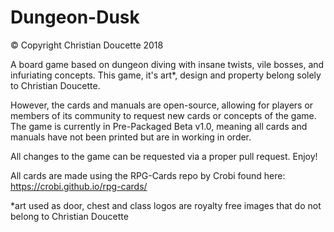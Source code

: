 # Dungeon-Dusk
© Copyright Christian Doucette 2018

A board game based on dungeon diving with insane twists, vile bosses, and infuriating concepts.
This game, it's art*, design and property belong solely to Christian Doucette.

However, the cards and manuals are open-source, allowing for players or members of its community to request new cards or concepts of the game. 
The game is currently in Pre-Packaged Beta v1.0, meaning all cards and manuals have not been printed but are in working in order.

All changes to the game can be requested via a proper pull request. Enjoy!


All cards are made using the RPG-Cards repo by Crobi found here: https://crobi.github.io/rpg-cards/



*art used as door, chest and class logos are royalty free images that do not belong to Christian Doucette
